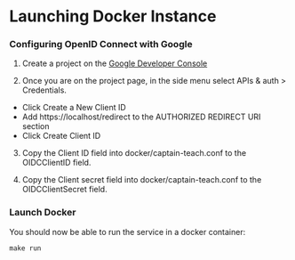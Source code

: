 # Launching Docker Instance

### Configuring OpenID Connect with Google

1. Create a project on the [Google Developer Console](https://console.developers.google.com/)

2. Once you are on the project page, in the side menu select APIs & auth > Credentials.
  * Click Create a New Client ID 
  * Add https://localhost/redirect to the AUTHORIZED REDIRECT URI section
  * Click Create Client ID

3. Copy the Client ID field into docker/captain-teach.conf to the OIDCClientID field.

4. Copy the Client secret field into docker/captain-teach.conf to the OIDCClientSecret field.

### Launch Docker

You should now be able to run the service in a docker container:

    make run

